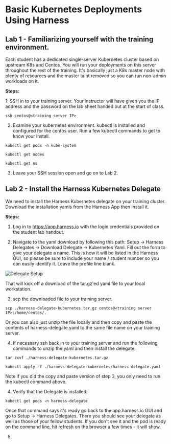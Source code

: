 # Basic Kubernetes Deployments Using Harness #

## Lab 1 - Familiarizing yourself with the training environment.


Each student has a dedicated single-server Kubernetes cluster based on upstream K8s and Centos. You will run your deployments on this server throughout the rest of the training. It's basically just a K8s master node with plenty of resources and the master taint removed so you can run non-admin workloads on it. 

**Steps:**

1: SSH in to your training server. Your instructor will have given you the IP address and the password on the lab sheet handed out at the start of class. 

````ssh centos@<training server IP>````

2. Examine your kubernetes environment. kubectl is installed and configured for the centos user. Run a few kubectl commands to get to know your install.

````kubectl get pods -n kube-system````

````kubectl get nodes````

````kubectl get ns````

3. Leave your SSH session open and go on to Lab 2.

## Lab 2 - Install the Harness Kubernetes Delegate

We need to install the Harness Kubernetes delegate on your training cluster. Download the installation yamls from the Harness App then install it. 

**Steps:**

1. Log in to https://app.harness.io with the login credentials provided on the student lab handout.

2. Navigate to the yaml download by following this path: Setup -> Harness Delegates -> Download Delegate -> Kubernetes Yaml. Fill out the form to give your delegate a name. This is how it will be listed in the Harness GUI, so please be sure to include your name / student number so you can easily identify it. Leave the profile line blank. 

![Delegate Setup](/images/delegate_setup.png)

That will kick off a download of the tar.gz'ed yaml file to your local workstation. 

3. scp the downloaded file to your training server. 

````scp ./harness-delegate-kubernetes.tar.gz centos@<training server IP>:/home/centos/.````

Or you can also just unzip the file locally and then copy and paste the contents of harness-delegate.yaml to the same file name on your training server. 

4. If necessary ssh back in to your training server and run the following commands to unzip the yaml and then install the delegate:

````tar zxvf ./harness-delegate-kubernetes.tar.gz````

````kubectl apply -f ./harness-delegate-kubernetes/harness-delegate.yaml````

Note if you did the copy and paste version of step 3, you only need to run the kubectl command above.

4. Verify that the Delegate is installed:

````kubectl get pods -n harness-delegate````

Once that command says it's ready go back to the app.harness.io GUI and go to Setup -> Harness Delegates. There you should see your delegate as well as those of your fellow students. If you don't see it and the pod is ready on the command line, hit refresh on the browser a few times - it will show.

5.
